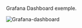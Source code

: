 Grafana Dashboard exemple.

![Grafana-dashboard](https://user-images.githubusercontent.com/25310798/83477999-f9209a80-a494-11ea-9a9a-79e7a94d42da.png)
